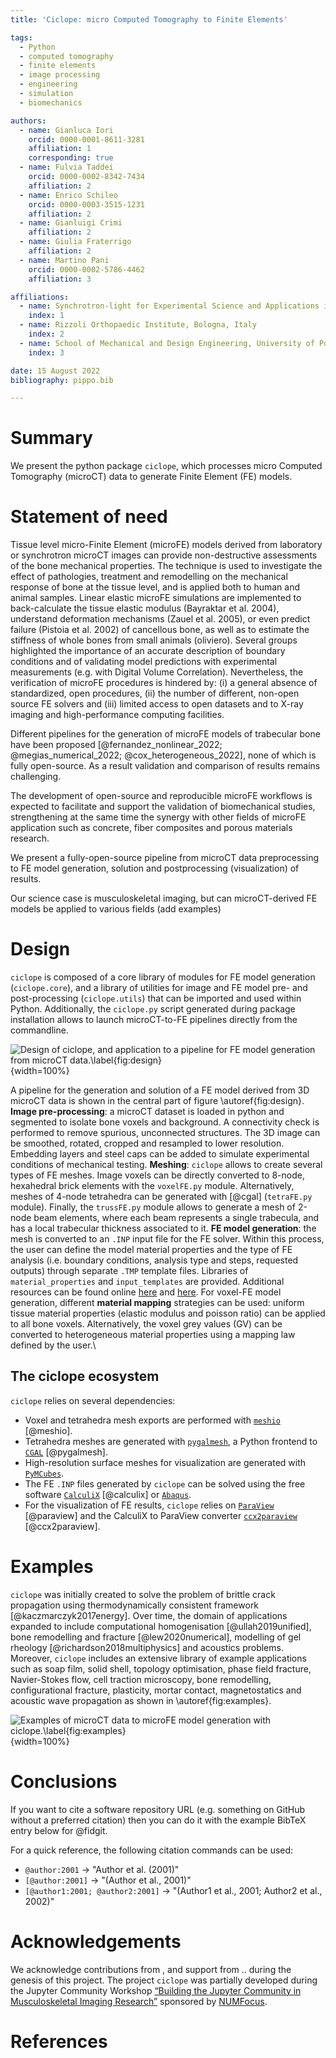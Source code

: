 ```yaml
---
title: 'Ciclope: micro Computed Tomography to Finite Elements'

tags:
  - Python
  - computed tomography
  - finite elements
  - image processing
  - engineering
  - simulation
  - biomechanics

authors:
  - name: Gianluca Iori
    orcid: 0000-0001-8611-3281
    affiliation: 1
    corresponding: true
  - name: Fulvia Taddei
    orcid: 0000-0002-8342-7434
    affiliation: 2
  - name: Enrico Schileo
    orcid: 0000-0003-3515-1231
    affiliation: 2
  - name: Gianluigi Crimi
    affiliation: 2
  - name: Giulia Fraterrigo
    affiliation: 2
  - name: Martino Pani
    orcid: 0000-0002-5786-4462
    affiliation: 3

affiliations:
  - name: Synchrotron-light for Experimental Science and Applications in the Middle East, Jordan
    index: 1
  - name: Rizzoli Orthopaedic Institute, Bologna, Italy
    index: 2
  - name: School of Mechanical and Design Engineering, University of Portsmouth, UK
    index: 3

date: 15 August 2022
bibliography: pippo.bib

---
```


# Summary
We present the python package `ciclope`, which processes micro Computed Tomography (microCT) data to generate Finite Element (FE) models. 

# Statement of need
Tissue level micro-Finite Element (microFE) models derived from laboratory or synchrotron microCT images can provide non-destructive assessments of the bone mechanical properties. The technique is used to investigate the effect of pathologies, treatment and remodelling on the mechanical response of bone at the tissue level, and is applied both to human and animal samples. Linear elastic microFE simulations are implemented to back-calculate the tissue elastic modulus (Bayraktar et al. 2004), understand deformation mechanisms (Zauel et al. 2005), or even predict failure (Pistoia et al. 2002) of cancellous bone, as well as to estimate the stiffness of whole bones from small animals (oliviero). Several groups highlighted the importance of an accurate description of boundary conditions and of validating model predictions with experimental measurements (e.g. with Digital Volume Correlation). Nevertheless, the verification of microFE procedures is hindered by: (i) a general absence of standardized, open procedures, (ii) the number of different, non-open source FE solvers and (iii) limited access to open datasets and to X-ray imaging and high-performance computing facilities.

Different pipelines for the generation of microFE models of trabecular bone have been proposed [@fernandez_nonlinear_2022; @megias_numerical_2022; @cox_heterogeneous_2022], none of which is fully open-source. As a result validation and comparison of results remains challenging.

The development of open-source and reproducible microFE workflows is expected to facilitate and support the validation of biomechanical studies, strengthening at the same time the synergy with other fields of microFE application such as concrete, fiber composites and porous materials research.

We present a fully-open-source pipeline from microCT data preprocessing to FE model generation, solution and postprocessing (visualization) of results.

Our science case is musculoskeletal imaging, but can microCT-derived FE models be applied to various fields (add examples)

# Design
`ciclope` is composed of a core library of modules for FE model generation (`ciclope.core`), and a library of utilities for image and FE model pre- and post-processing (`ciclope.utils`) that can be imported and used within Python. Additionally, the `ciclope.py` script generated during package installation allows to launch microCT-to-FE pipelines directly from the commandline.

![Design of ciclope, and application to a pipeline for FE model generation from microCT data.\label{fig:design}](./../docs/ciclope_design.png){width=100%}

A pipeline for the generation and solution of a FE model derived from 3D microCT data is shown in the central part of figure \autoref{fig:design}.
**Image pre-processing**: a microCT dataset is loaded in python and segmented to isolate bone voxels and background. A connectivity check is performed to remove spurious, unconnected structures. The 3D image can be smoothed, rotated, cropped and resampled to lower resolution. Embedding layers and steel caps can be added to simulate experimental conditions of mechanical testing.
**Meshing**: `ciclope` allows to create several types of FE meshes. Image voxels can be directly converted to 8-node, hexahedral brick elements with the `voxelFE.py` module. Alternatively, meshes of 4-node tetrahedra can be generated with [@cgal] (`tetraFE.py` module). Finally, the `trussFE.py` module allows to generate a mesh of 2-node beam elements, where each beam represents a single trabecula, and has a local trabecular thickness associated to it.
**FE model generation**: the mesh is converted to an `.INP` input file for the FE solver. Within this process, the user can define the model material properties and the type of FE analysis (i.e. boundary conditions, analysis type and steps, requested outputs) through separate `.TMP` template files. Libraries of `material_properties` and `input_templates` are provided. Additional resources can be found online [here](https://github.com/calculix/examples) and [here](https://github.com/calculix/mkraska). For voxel-FE model generation, different **material mapping** strategies can be used: uniform tissue material properties (elastic modulus and poisson ratio) can be applied to all bone voxels. Alternatively, the voxel grey values (GV) can be converted to heterogeneous material properties using a mapping law defined by the user.\

[comment]: <> (bone mineral density BMD through a calibration rule obtained scanning a hydroxyapatite phantom. After this, an empirical law is used to convert local BMD to tissue elastic moduli Bourne_2004; garcia_2008.)
[comment]: <> (The pipeline is composed of the following steps:)
[comment]: <> (1. **microCT image pre-processing**: after reading in python a microCT dataset, the 3D volume can be cropped and aligned according to the desired direction of load, smoothed to remove noise with a Gaussian kernel, and resampled to lower image resolution. A binary mask of the bone tissue is generated thresholding bone voxels. Several global Otsu; Ridler_1978, or local adaptive thresholding ,..., techniques have been proposed Kim 2006. Embedding layers and steel caps can be added to simulate the experimental conditions of mechanical testing.) 

## The ciclope ecosystem
`ciclope` relies on several dependencies:

- Voxel and tetrahedra mesh exports are performed with [`meshio`](https://github.com/nschloe/meshio) [@meshio].
- Tetrahedra meshes are generated with [`pygalmesh`](https://github.com/nschloe/pygalmesh), a Python frontend to [`CGAL`](https://www.cgal.org/) [@pygalmesh].
- High-resolution surface meshes for visualization are generated with [`PyMCubes`](https://github.com/pmneila/PyMCubes).
- The FE `.INP` files generated by `ciclope` can be solved using the free software [`CalculiX`](https://github.com/calculix) [@calculix] or [`Abaqus`](https://www.3ds.com/products-services/simulia/products/abaqus/).
- For the visualization of FE results, `ciclope` relies on [`ParaView`](https://www.paraview.org/) [@paraview] and the CalculiX to ParaView converter [`ccx2paraview`](https://github.com/calculix/ccx2paraview) [@ccx2paraview].

[comment]: <> (Dxchange @decarlo_2014)

# Examples
`ciclope` was initially created to solve the problem of brittle crack propagation using thermodynamically consistent framework [@kaczmarczyk2017energy]. 
Over time, the domain of applications expanded to include computational homogenisation [@ullah2019unified], bone remodelling and fracture [@lew2020numerical], modelling of gel rheology [@richardson2018multiphysics] and acoustics problems. Moreover, `ciclope` includes an extensive library of example applications such as soap film, solid shell, topology optimisation, phase field fracture, Navier-Stokes flow, cell traction microscopy, bone remodelling, configurational fracture, plasticity, mortar contact, magnetostatics and acoustic wave propagation as shown in \autoref{fig:examples}.

![Examples of microCT data to microFE model generation with `ciclope`.\label{fig:examples}](./../docs/nosignal.jpg){width=100%}

# Conclusions
If you want to cite a software repository URL (e.g. something on GitHub without a preferred
citation) then you can do it with the example BibTeX entry below for @fidgit.

For a quick reference, the following citation commands can be used:
- `@author:2001`  ->  "Author et al. (2001)"
- `[@author:2001]` -> "(Author et al., 2001)"
- `[@author1:2001; @author2:2001]` -> "(Author1 et al., 2001; Author2 et al., 2002)"

# Acknowledgements
We acknowledge contributions from , and support from .. during the genesis of this project.
The project `ciclope` was partially developed during the Jupyter Community Workshop [“Building the Jupyter Community in Musculoskeletal Imaging Research”](https://github.com/JCMSK/2022_JCW) sponsored by [NUMFocus](https://numfocus.org/).

# References